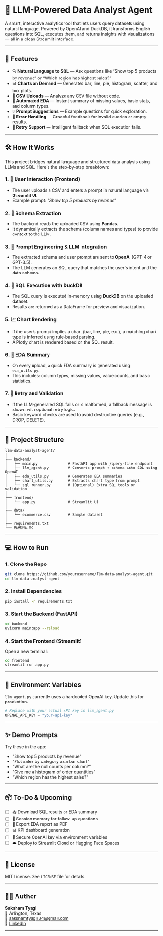 # 🧠 LLM-Powered Data Analyst Agent

A smart, interactive analytics tool that lets users query datasets using natural language. Powered by OpenAI and DuckDB, it transforms English questions into SQL, executes them, and returns insights with visualizations — all in a clean Streamlit interface.

---

## 🚀 Features

- 🔍 **Natural Language to SQL** — Ask questions like “Show top 5 products by revenue” or “Which region has highest sales?”
- 📊 **Charts on Demand** — Generates bar, line, pie, histogram, scatter, and box plots.
- 📁 **CSV Uploads** — Analyze any CSV file without code.
- 🧠 **Automated EDA** — Instant summary of missing values, basic stats, and column types.
- 💡 **Prompt Suggestions** — Example questions for quick exploration.
- 🧼 **Error Handling** — Graceful feedback for invalid queries or empty results.
- 🔁 **Retry Support** — Intelligent fallback when SQL execution fails.

---

## 🛠️ How It Works

This project bridges natural language and structured data analysis using LLMs and SQL. Here's the step-by-step breakdown:

### 1. 🔁 User Interaction (Frontend)
- The user uploads a CSV and enters a prompt in natural language via **Streamlit UI**.
- Example prompt: *"Show top 5 products by revenue"*

### 2. 📄 Schema Extraction
- The backend reads the uploaded CSV using **Pandas**.
- It dynamically extracts the schema (column names and types) to provide context to the LLM.

### 3. 🤖 Prompt Engineering & LLM Integration
- The extracted schema and user prompt are sent to **OpenAI** (GPT-4 or GPT-3.5).
- The LLM generates an SQL query that matches the user's intent and the data schema.

### 4. 🦆 SQL Execution with DuckDB
- The SQL query is executed in-memory using **DuckDB** on the uploaded dataset.
- Results are returned as a DataFrame for preview and visualization.

### 5. 📈 Chart Rendering
- If the user’s prompt implies a chart (bar, line, pie, etc.), a matching chart type is inferred using rule-based parsing.
- A Plotly chart is rendered based on the SQL result.

### 6. 🧠 EDA Summary
- On every upload, a quick EDA summary is generated using `eda_utils.py`.
- This includes: column types, missing values, value counts, and basic statistics.

### 7. 🔄 Retry and Validation
- If the LLM-generated SQL fails or is malformed, a fallback message is shown with optional retry logic.
- Basic keyword checks are used to avoid destructive queries (e.g., DROP, DELETE).

---

## 📂 Project Structure

```
llm-data-analyst-agent/
│
├── backend/
│   ├── main.py              # FastAPI app with /query-file endpoint
│   ├── llm_agent.py         # Converts prompt + schema into SQL using OpenAI
│   ├── eda_utils.py         # Generates EDA summaries
│   ├── chart_utils.py       # Extracts chart type from prompt
│   └── sql_runner.py        # (Optional) Extra SQL tools or validation
│
├── frontend/
│   └── app.py               # Streamlit UI
│
├── data/
│   └── ecommerce.csv        # Sample dataset
│
├── requirements.txt
└── README.md
```

---

## 💻 How to Run

### 1. Clone the Repo

```bash
git clone https://github.com/yourusername/llm-data-analyst-agent.git
cd llm-data-analyst-agent
```

### 2. Install Dependencies

```bash
pip install -r requirements.txt
```

### 3. Start the Backend (FastAPI)

```bash
cd backend
uvicorn main:app --reload
```

### 4. Start the Frontend (Streamlit)

Open a new terminal:

```bash
cd frontend
streamlit run app.py
```

---

## 🔐 Environment Variables

`llm_agent.py` currently uses a hardcoded OpenAI key. Update this for production.

```python
# Replace with your actual API key in llm_agent.py
OPENAI_API_KEY = "your-api-key"
```

---

## ✨ Demo Prompts

Try these in the app:

- "Show top 5 products by revenue"
- "Plot sales by category as a bar chart"
- "What are the null counts per column?"
- "Give me a histogram of order quantities"
- "Which region has the highest sales?"

---

## 📦 To-Do & Upcoming

- [ ] 📥 Download SQL results or EDA summary
- [ ] 🧠 Session memory for follow-up questions
- [ ] 📝 Export EDA report as PDF
- [ ] 📊 KPI dashboard generation
- [ ] 🔐 Secure OpenAI key via environment variables
- [ ] ☁️ Deploy to Streamlit Cloud or Hugging Face Spaces

---

## 📜 License

MIT License. See `LICENSE` file for details.

---

## 👨‍💻 Author

**Saksham Tyagi**  
📍 Arlington, Texas  
📧 [sakshamtyagi134@gmail.com](mailto:sakshamtyagi134@gmail.com)  
🔗 [LinkedIn]([https://www.linkedin.com/in/saksham-tyagi-84167a200/])

---
